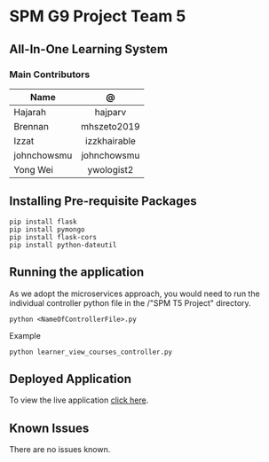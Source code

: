 # SPM G9 Project Team 5

## All-In-One Learning System

### Main Contributors
| Name  | @ |
| ------------|:---------------:|
| Hajarah     | hajparv      |
| Brennan     |  mhszeto2019      |
| Izzat       | izzkhairable     |
|  johnchowsmu |       johnchowsmu    |
| Yong Wei    | ywologist2    |


## Installing Pre-requisite Packages
```
pip install flask
pip install pymongo
pip install flask-cors
pip install python-dateutil
```

## Running the application
As we adopt the microservices approach, you would need to run the individual controller python file in the /"SPM T5 Project" directory.
```
python <NameOfControllerFile>.py
```

Example
```
python learner_view_courses_controller.py
```

## Deployed Application
To view the live application
[click here](http://18.234.140.174:5013/login).

## Known Issues
There are no issues known.
